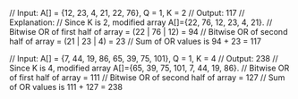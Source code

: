 // Input: A[] = {12, 23, 4, 21, 22, 76}, Q = 1, K = 2
// Output: 117
// Explanation:
// Since K is 2, modified array A[]={22, 76, 12, 23, 4, 21}.
// Bitwise OR of first half of array = (22 | 76 | 12) = 94
// Bitwise OR of second half of array = (21 | 23 | 4) = 23
// Sum of OR values is 94 + 23 = 117

// Input: A[] = {7, 44, 19, 86, 65, 39, 75, 101}, Q = 1, K = 4
// Output: 238
// Since K is 4, modified array A[]={65, 39, 75, 101, 7, 44, 19, 86}.
// Bitwise OR of first half of array = 111
// Bitwise OR of second half of array = 127
// Sum of OR values is 111 + 127 = 238


<script>
// javascript program to find Bitwise OR of two
// equal halves of an array after performing
// K right circular shifts
	const MAX = 100005;

	// Array for storing
	// the segment tree
	var seg = Array(4 * MAX).fill(0);

	// Function to build the segment tree
	function build(node , l , r , a) {
		if (l == r)
			seg[node] = a[l];

		else {
			var mid = parseInt((l + r) / 2);

			build(2 * node, l, mid, a);
			build(2 * node + 1, mid + 1, r, a);

			seg[node] = (seg[2 * node] | seg[2 * node + 1]);
		}
	}

	// Function to return the OR
	// of elements in the range [l, r]
	function query(node , l , r , start , end , a) {

		// Check for out of bound condition
		if (l > end || r < start)
			return 0;

		if (start <= l && r <= end)
			return seg[node];

		// Find middle of the range
		var mid = parseInt((l + r) / 2);

		// Recurse for all the elements in array
		return ((query(2 * node, l, mid, start, end, a)) | (query(2 * node + 1, mid + 1, r, start, end, a)));
	}

	// Function to find the OR sum
	function orsum(a , n , q , k) {

		// Function to build the segment Tree
		build(1, 0, n - 1, a);

		// Loop to handle q queries
		for (j = 0; j < q; j++) {

			// Effective number of
			// right circular shifts
			var i = k[j] % (n / 2);

			// Calculating the OR of
			// the two halves of the
			// array from the segment tree

			// OR of second half of the
			// array [n/2-i, n-1-i]
			var sec = query(1, 0, n - 1, n / 2 - i, n - i - 1, a);

			// OR of first half of the array
			// [n-i, n-1]OR[0, n/2-1-i]
			var first = (query(1, 0, n - 1, 0, n / 2 - 1 - i, a) | query(1, 0, n - 1, n - i, n - 1, a));

			var temp = sec + first;

			// Print final answer to the query
			document.write(temp + "<br/>");
		}
	}

	// Driver Code
		var a = [ 7, 44, 19, 86, 65, 39, 75, 101 ];
		var n = a.length;
		var q = 2;

		var k = [ 4, 2 ];

		orsum(a, n, q, k);

// This code is contributed by Rajput-Ji. 
</script>
